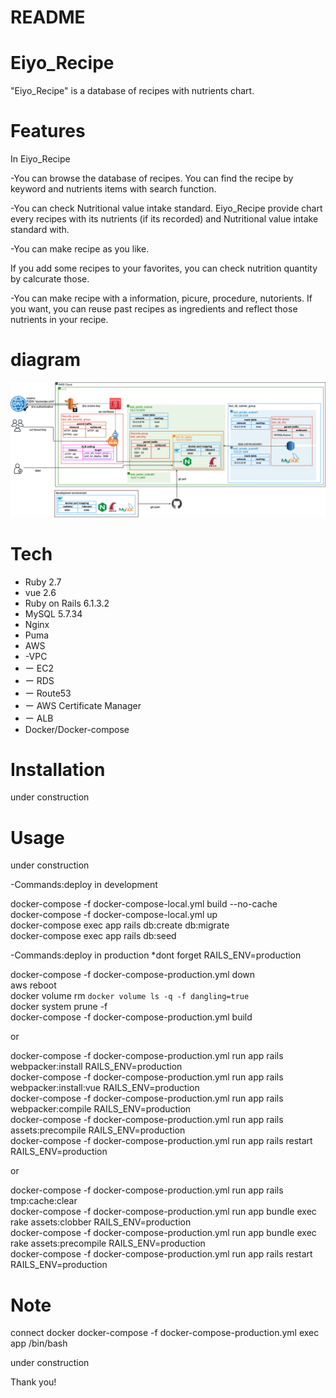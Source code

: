 # README

# Eiyo_Recipe

"Eiyo_Recipe" is a database of recipes with nutrients chart.

# Features

In Eiyo_Recipe

-You can browse the database of recipes.
You can find the recipe by keyword and nutrients items with search function.

-You can check Nutritional value intake standard.
Eiyo_Recipe provide chart every recipes with its nutrients (if its recorded) and Nutritional value intake standard with.

-You can make recipe as you like.

If you add some recipes to your favorites, you can check nutrition quantity by calcurate those.

-You can make recipe with a information, picure, procedure, nutorients.
If you want, you can reuse past recipes as ingredients and reflect those nutrients in your recipe.

# diagram

![](https://raw.githubusercontent.com/junjun491/jcookpad/master/Diagramdrawiorev02.png)

# Tech

- Ruby 2.7
- vue 2.6
- Ruby on Rails 6.1.3.2
- MySQL 5.7.34
- Nginx
- Puma
- AWS
- -VPC
- ー EC2
- ー RDS
- ー Route53
- ー AWS Certificate Manager
- ー ALB
- Docker/Docker-compose

# Installation

under construction

# Usage

under construction

-Commands:deploy in development

docker-compose -f docker-compose-local.yml build --no-cache  
docker-compose -f docker-compose-local.yml up  
docker-compose exec app rails db:create db:migrate  
docker-compose exec app rails db:seed

-Commands:deploy in production
*dont forget RAILS_ENV=production

docker-compose -f docker-compose-production.yml down  
aws reboot  
docker volume rm `docker volume ls -q -f dangling=true`  
docker system prune -f  
docker-compose -f docker-compose-production.yml build

or

docker-compose -f docker-compose-production.yml run app rails webpacker:install RAILS_ENV=production  
docker-compose -f docker-compose-production.yml run app rails webpacker:install:vue RAILS_ENV=production  
docker-compose -f docker-compose-production.yml run app rails webpacker:compile RAILS_ENV=production  
docker-compose -f docker-compose-production.yml run app rails assets:precompile RAILS_ENV=production  
docker-compose -f docker-compose-production.yml run app rails restart RAILS_ENV=production

or

docker-compose -f docker-compose-production.yml run app rails tmp:cache:clear  
docker-compose -f docker-compose-production.yml run app bundle exec rake assets:clobber RAILS_ENV=production  
docker-compose -f docker-compose-production.yml run app bundle exec rake assets:precompile RAILS_ENV=production  
docker-compose -f docker-compose-production.yml run app rails restart RAILS_ENV=production

# Note

connect docker
docker-compose -f docker-compose-production.yml exec app /bin/bash

under construction

Thank you!
